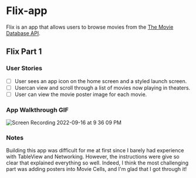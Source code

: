 # Flix-app

Flix is an app that allows users to browse movies from the [The Movie Database API](http://docs.themoviedb.apiary.io/#).

## Flix Part 1

### User Stories
- [ ] User sees an app icon on the home screen and a styled launch screen.
- [ ] Usercan view and scroll through a list of movies now playing in theaters.
- [ ] User can view the movie poster image for each movie.

### App Walkthrough GIF
![Screen Recording 2022-09-16 at 9 36 09 PM](https://user-images.githubusercontent.com/99046066/190838293-3c5b37cc-2ffb-46dd-8f57-1e74143fe14e.gif)

### Notes
Building this app was difficult for me at first since I barely had experience with TableView and Networking. However, the instructions were give so clear that explained everything so well. Indeed, I think the most challenging part was adding posters into Movie Cells, and I'm glad that I got through it!
